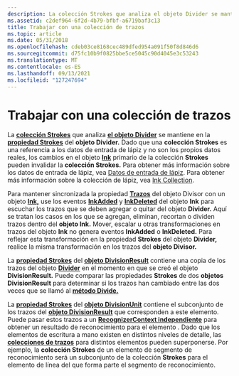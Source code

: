 ```yaml
---
description: La colección Strokes que analiza el objeto Divider se mantiene en la propiedad Strokes del objeto Divider.
ms.assetid: c2def964-6f2d-4b79-bfbf-a6719baf3c13
title: Trabajar con una colección de trazos
ms.topic: article
ms.date: 05/31/2018
ms.openlocfilehash: cdeb03ce8168cec489dfed954a091f50f8d846d6
ms.sourcegitcommit: d75fc10b9f0825bbe5ce5045c90d4045e3c53243
ms.translationtype: MT
ms.contentlocale: es-ES
ms.lasthandoff: 09/13/2021
ms.locfileid: "127247694"
---
```

# <a name="working-with-a-strokes-collection"></a>Trabajar con una colección de trazos

La [**colección Strokes**](/previous-versions/windows/desktop/legacy/ms703293(v=vs.85)) que analiza [**el objeto Divider**](inkdivider-class.md) se mantiene en la [**propiedad Strokes**](/windows/win32/api/msinkaut15/nf-msinkaut15-iinkdivider-get_strokes) del **objeto Divider.** Dado que una **colección Strokes** es una referencia a los datos de entrada de lápiz y no son los propios datos reales, los cambios en el objeto [**Ink**](inkdisp-class.md) primario de la colección **Strokes** pueden invalidar la **colección Strokes.** Para obtener más información sobre los datos de entrada de lápiz, vea [Datos de entrada de lápiz](ink-data.md). Para obtener más información sobre la colección de lápiz, vea [Ink Collection](ink-collection.md).

Para mantener sincronizada la [](inkdivider-class.md) propiedad [**Trazos**](/windows/win32/api/msinkaut15/nf-msinkaut15-iinkdivider-get_strokes) del objeto Divisor con un objeto [**Ink,**](inkdisp-class.md) use los eventos [**InkAdded**](inkdisp-inkadded.md) y [**InkDeleted**](inkdisp-inkdeleted.md) del objeto **Ink** para escuchar los trazos que se deben agregar o quitar del objeto **Divider.** Aquí se tratan los casos en los que se agregan, eliminan, recortan o dividen trazos dentro del **objeto Ink.** Mover, escalar u otras transformaciones en trazos del objeto **Ink** no genera eventos **InkAdded** o **InkDeleted.** Para reflejar esta transformación en la propiedad **Strokes** del objeto **Divider,** realice la misma transformación en los trazos del **objeto Divisor.**

La [**propiedad Strokes**](/windows/desktop/api/msinkaut15/nf-msinkaut15-iinkdivisionresult-get_strokes) del [**objeto DivisionResult**](/windows/desktop/api/msinkaut15/nn-msinkaut15-iinkdivisionresult) contiene una copia de los trazos del objeto [**Divider**](inkdivider-class.md) en el momento en que se creó el objeto **DivisionResult.** Puede comparar las propiedades **Strokes** de dos **objetos DivisionResult** para determinar si los trazos han cambiado entre las dos veces que se llamó al [**método Divide.**](/windows/win32/api/msinkaut15/nf-msinkaut15-iinkdivider-divide)

La [**propiedad Strokes**](/windows/desktop/api/msinkaut15/nf-msinkaut15-iinkdivisionunit-get_strokes) del [**objeto DivisionUnit**](/windows/desktop/api/msinkaut15/nn-msinkaut15-iinkdivisionunit) contiene el subconjunto de los trazos del [**objeto DivisionResult**](/windows/desktop/api/msinkaut15/nn-msinkaut15-iinkdivisionresult) que corresponden a este elemento. Puede pasar estos trazos a un [**RecognizerContext independiente**](inkrecognizercontext-class.md) para obtener un resultado de reconocimiento para el elemento . Dado que los elementos de escritura a mano existen en distintos niveles de detalle, las [**colecciones de trazos**](/previous-versions/windows/desktop/legacy/ms703293(v=vs.85)) para distintos elementos pueden superponerse. Por ejemplo, la **colección Strokes** de un elemento de segmento de reconocimiento será un subconjunto de la colección **Strokes** para el elemento de línea del que forma parte el segmento de reconocimiento.

 

 
